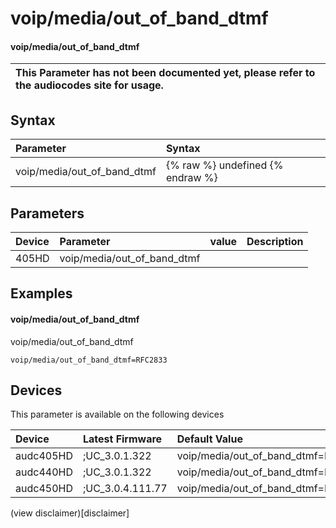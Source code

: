 ﻿---
description: voip/media/out_of_band_dtmf
search: false
---

# voip/media/out_of_band_dtmf

#### voip/media/out_of_band_dtmf


| This Parameter has not been documented yet, please refer to the audiocodes site for usage.  |
| :--- |

## Syntax
| Parameter | Syntax |
| :--- | :--- |
|voip/media/out_of_band_dtmf | {% raw %} undefined {% endraw %} |

## Parameters
|Device|Parameter|value|Description|
|:---|:---|:---|:---|
| 405HD | voip/media/out_of_band_dtmf |  |  |

## Examples
#### voip/media/out_of_band_dtmf

voip/media/out_of_band_dtmf

```
voip/media/out_of_band_dtmf=RFC2833
```

## Devices
This parameter is available on the following devices

| Device | Latest Firmware | Default Value |
|:---|:---|:---|
| audc405HD | ;UC_3.0.1.322 | voip/media/out_of_band_dtmf=RFC2833 
| audc440HD | ;UC_3.0.1.322 | voip/media/out_of_band_dtmf=RFC2833 
| audc450HD | ;UC_3.0.4.111.77 | voip/media/out_of_band_dtmf=RFC2833 

(view disclaimer)[disclaimer]

